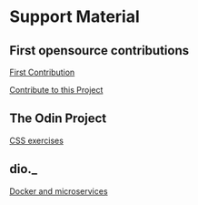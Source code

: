 # Support Material

## First opensource contributions

[First Contribution](https://github.com/vorthkor/first-contributions)

[Contribute to this Project](https://github.com/vorthkor/Contribute-To-This-Project)


## The Odin Project

[CSS exercises](https://github.com/vorthkor/css-exercises)

## dio._

[Docker and microservices](https://github.com/vorthkor/toshiro-shibakita)
